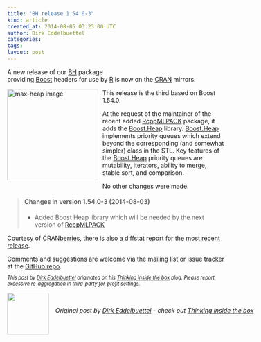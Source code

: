```yaml
---
title: "BH release 1.54.0-3"
kind: article
created_at: 2014-08-05 03:23:00 UTC
author: Dirk Eddelbuettel
categories: 
tags: 
layout: post
---
```

A new release of our <a href="http://dirk.eddelbuettel.com/code/bh.html">BH</a> package  
providing <a href="http://www.boost.org">Boost</a> headers for use by <a href="http://www.r-project.org">R</a>
is now on the <a href="http://cran.r-project.org">CRAN</a> mirrors.

<img alt="max-heap image"
     style="float:left;margin:0 10px 10px 0;"
     width="210" height="210"
     src="http://upload.wikimedia.org/wikipedia/commons/b/bf/Max-heap.png"/>

This release is the third based on Boost 1.54.0.

<p></p>

At the request of the maintainer of the recent added
<a href="http://cran.r-project.org">RcppMLPACK</a> package, it adds the
<a href="http://www.boost.org/doc/libs/1_55_0/doc/html/heap.html">Boost.Heap</a> library. 
<a href="http://www.boost.org/doc/libs/1_55_0/doc/html/heap.html">Boost.Heap</a>
implements priority queues which extend beyond 
the corresponding (and somewhat simpler) class in the STL.  Key features of
the <a href="http://www.boost.org/doc/libs/1_55_0/doc/html/heap.html">Boost.Heap</a>
priority queues are mutability, iterators, ability to merge,
stable sort, and comparison.

<p></p>
No other changes were made.

<p></p>
<blockquote>
<h4>Changes in version 1.54.0-3 (2014-08-03)</h4>
<ul>
  <li><p> Added Boost Heap library which will be needed by the next version of <a href="http://CRAN.R-project.org/package=RcppMLPACK"><span class="pkg">RcppMLPACK</span></a> </p> </li>
</ul>
</blockquote>

<p></p>
Courtesy of <a href="http://dirk.eddelbuettel.com/cranberries/">CRANberries</a>, there
is also a diffstat report for the
<a href="http://dirk.eddelbuettel.com/cranberries/2014/08/04#BH_1.54.0-3">most recent release</a>.

<p></p>
Comments and suggestions are welcome via the mailing list or issue tracker at the
<a href="https://github.com/eddelbuettel/bh/">GitHub repo</a>.

<p style="font-size:80%; font-style:italic;">
This post by <a href="http://dirk.eddelbuettel.com">Dirk Eddelbuettel</a>
originated on his <a href="http://dirk.eddelbuettel.com/blog/">Thinking inside the box</a> blog.
Please report excessive re-aggregation in third-party for-profit settings. 
<p><div class="author">
  <img src="" style="width: 96px; height: 96;">
  <span style="position: absolute; padding: 32px 15px;">
    <i>Original post by <a href="http://twitter.com/">Dirk Eddelbuettel</a> - check out <a href="http://dirk.eddelbuettel.com/blog">Thinking inside the box   </a></i>
  </span>
</div>
